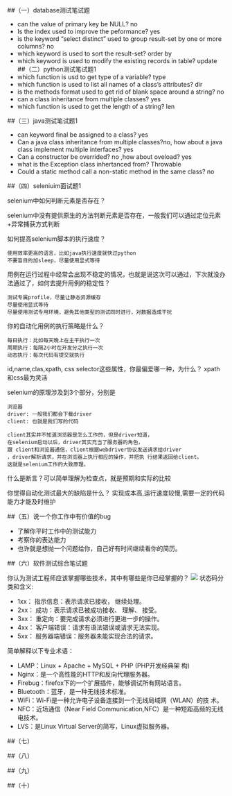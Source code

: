   ##（一）database测试笔试题

* can the value of primary key be NULL? no
* Is the index used to improve the peformance? yes
* is the keyword “select distinct” used to group result-set by one or more columns? no
* which keyword is used to sort the result-set? order by
* which keyword is used to modify the existing records in table? update
##（二）python测试笔试题1
* which function is usd to get type of a variable? type
* which function is used to list all names of a class’s attributes? dir
* is the methods format used to get rid of blank space around a string? no
* can a class inheritance from multiple classes? yes
* which function is used to get the length of a string? len

##（三）java测试笔试题1
* can keyword final be assigned to a class? yes
* Can a java class inheritance from multiple classes?no, how about a java class implement multiple interfaces? yes
* Can a constructor be overrided?  no ,how about oveload? yes
* what is the Exception class inhertanced from? Throwable
* Could a static method call a non-static method in the same class? no

##（四）seleniuim面试题1

selenium中如何判断元素是否存在？

selenium中没有提供原生的方法判断元素是否存在，一般我们可以通过定位元素+异常捕获方式判断

如何提高selenium脚本的执行速度？

    使用效率更高的语言，比如java执行速度就快过python
    不要盲目的加sleep，尽量使用显式等待
    
用例在运行过程中经常会出现不稳定的情况，也就是说这次可以通过，下次就没办法通过了，如何去提升用例的稳定性？

    测试专属profile，尽量让静态资源缓存
    尽量使用显式等待
    尽量使用测试专用环境，避免其他类型的测试同时进行，对数据造成干扰

你的自动化用例的执行策略是什么？

    每日执行：比如每天晚上在主干执行一次
    周期执行：每隔2小时在开发分之执行一次
    动态执行：每次代码有提交就执行


id,name,clas,xpath, css selector这些属性，你最偏爱哪一种，为什么？
xpath和css最为灵活

selenium的原理涉及到3个部分，分别是

    浏览器
    driver: 一般我们都会下载driver
    client: 也就是我们写的代码

	client其实并不知道浏览器是怎么工作的，但是driver知道，
	在selenium启动以后，driver其实充当了服务器的角色，
	跟 client和浏览器通信，client根据webdriver协议发送请求给driver
	，driver解析请求，并在浏览器上执行相应的操作，并把执 行结果返回给client。
	这就是selenium工作的大致原理。


什么是断言？可以简单理解为检查点，就是预期和实际的比较


你觉得自动化测试最大的缺陷是什么？
实现成本高,运行速度较慢,需要一定的代码能力才能及时维护




##（五）说一个你工作中有价值的bug

* 了解你平时工作中的测试能力
* 考察你的表达能力
* 也许就是想抛一个问题给你，自己好有时间继续看你的简历。


##（六）软件测试综合笔试题

你认为测试工程师应该掌握哪些技术，其中有哪些是你已经掌握的？
![](https://i.imgur.com/aKyToBY.png)
状态码分类和含义:

* 1xx： 指示信息：表示请求已接收， 继续处理。
* 2xx： 成功：表示请求已被成功接收、 理解、 接受。
* 3xx： 重定向：要完成请求必须进行更进一步的操作。
* 4xx： 客户端错误：请求有语法错误或请求无法实现。
* 5xx： 服务器端错误：服务器未能实现合法的请求。

简单解释以下专业术语：

* LAMP：Linux + Apache + MySQL + PHP (PHP开发经典架 构)                      
* Nginx：是一个高性能的HTTP和反向代理服务器。                
* Firebug：firefox下的一个扩展插件，能够调试所有网站语言。
* Bluetooth：蓝牙，是一种无线技术标准。                
* WiFi：Wi-Fi是一种允许电子设备连接到一个无线局域网（WLAN）的技 术。                   
* NFC：近场通信（Near Field Communication,NFC）是一种短距高频的无线电技术。
* LVS：是Linux Virtual Server的简写，Linux虚拟服务器。

##（七）

##（八）

##（九）

##（十）